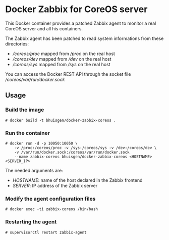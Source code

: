 # Docker Zabbix for CoreOS server

This Docker container provides a patched Zabbix agent to monitor a real CoreOS server and all his containers.

The Zabbix agent has been patched to read system informations from these directories:

* */coreos/proc* mapped from */proc* on the real host
* */coreos/dev* mapped from */dev* on the real host
* */coreos/sys* mapped from */sys* on the real host

You can access the Docker REST API through the socket file */coreos/var/run/docker.sock*

## Usage

### Build the image

    # docker build -t bhuisgen/docker-zabbix-coreos .

### Run the container

    # docker run -d -p 10050:10050 \
        -v /proc:/coreos/proc -v /sys:/coreos/sys -v /dev:/coreos/dev \
        -v /var/run/docker.sock:/coreos/var/run/docker.sock
        --name zabbix-coreos bhuisgen/docker-zabbix-coreos <HOSTNAME> <SERVER_IP>

The needed arguments are:

* *HOSTNAME*: name of the host declared in the Zabbix frontend
* *SERVER*: IP address of the Zabbix server

### Modify the agent configuration files

    # docker exec -ti zabbix-coreos /bin/bash

### Restarting the agent

    # supervisorctl restart zabbix-agent
